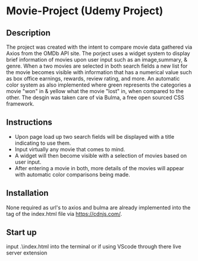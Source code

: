 # Movie-Project (Udemy Project)

## Description
The project was created with the intent to compare movie data gathered via Axios from the OMDb API site. The porject uses a widget system to display brief information of movies upon user input such as an image,summary, & genre. When a two movies are selected in both search fields a new list for the movie becomes visible with information that has a numerical value such as box office earnings, rewards, review rating, and more. An automatic color system as also implemented where green represents the categories a movie "won" in & yellow what the movie "lost" in, when compared to the other. The desgin was taken care of via Bulma, a free open sourced CSS framework.

## Instructions
* Upon page load up two search fields will be displayed with a title indicating to use them.
* Input virtually any movie that comes to mind.
* A widget will then become visible with a selection of movies based on user input.
* After entering a movie in both, more details of the movies will appear with automatic color comparisons being made.

## Installation
None required as url's to axios and bulma are already implemented into the <head> tag of the index.html file via https://cdnjs.com/. 
  
## Start up
  input .\index.html into the terminal or if using VScode through there live server extension
